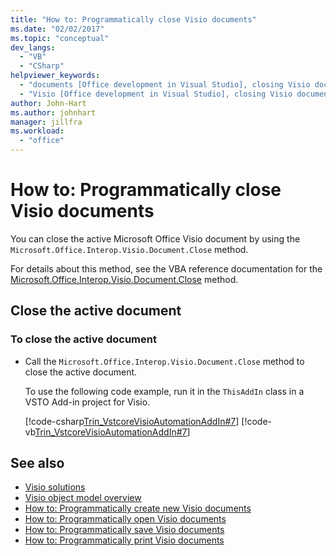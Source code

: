 ```yaml
---
title: "How to: Programmatically close Visio documents"
ms.date: "02/02/2017"
ms.topic: "conceptual"
dev_langs:
  - "VB"
  - "CSharp"
helpviewer_keywords:
  - "documents [Office development in Visual Studio], closing Visio documents"
  - "Visio [Office development in Visual Studio], closing Visio documents"
author: John-Hart
ms.author: johnhart
manager: jillfra
ms.workload:
  - "office"
---
```

# How to: Programmatically close Visio documents
  You can close the active Microsoft Office Visio document by using the `Microsoft.Office.Interop.Visio.Document.Close` method.

 For details about this method, see the VBA reference documentation for the [Microsoft.Office.Interop.Visio.Document.Close](/office/vba/api/Visio.Document.Close) method.

## Close the active document

### To close the active document

-   Call the `Microsoft.Office.Interop.Visio.Document.Close` method to close the active document.

     To use the following code example, run it in the `ThisAddIn` class in a VSTO Add-in project for Visio.

     [!code-csharp[Trin_VstcoreVisioAutomationAddIn#7](../vsto/codesnippet/CSharp/trin_vstcorevisioautomationaddin/ThisAddIn.cs#7)]
     [!code-vb[Trin_VstcoreVisioAutomationAddIn#7](../vsto/codesnippet/VisualBasic/trin_vstcorevisioautomationaddin/ThisAddIn.vb#7)]

## See also
- [Visio solutions](../vsto/visio-solutions.md)
- [Visio object model overview](../vsto/visio-object-model-overview.md)
- [How to: Programmatically create new Visio documents](../vsto/how-to-programmatically-create-new-visio-documents.md)
- [How to: Programmatically open Visio documents](../vsto/how-to-programmatically-open-visio-documents.md)
- [How to: Programmatically save Visio documents](../vsto/how-to-programmatically-save-visio-documents.md)
- [How to: Programmatically print Visio documents](../vsto/how-to-programmatically-print-visio-documents.md)
